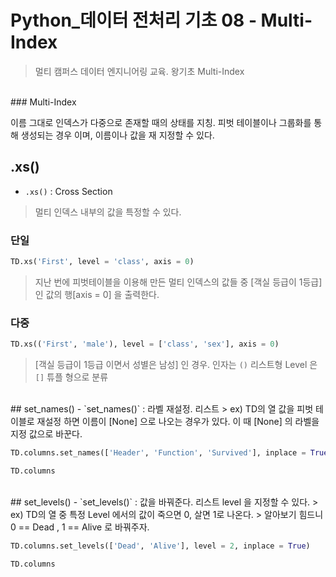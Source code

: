 # Python_데이터 전처리 기초 08 - Multi-Index

> 멀티 캠퍼스 데이터 엔지니어링 교육. 왕기초
>Multi-Index

<br>
### Multi-Index

이름 그대로 인덱스가 다중으로 존재할 때의 상태를 지칭.
피벗 테이블이나 그룹화를 통해 생성되는 경우 이며, 이름이나 값을 재 지정할 수 있다.
<br>
## .xs()
- `.xs()` : Cross Section
> 멀티 인덱스 내부의 값을 특정할 수 있다.

### 단일
```python
TD.xs('First', level = 'class', axis = 0)
```
> 지난 번에 피벗테이블을 이용해 만든 멀티 인덱스의 값들 중 [객실 등급이 1등급] 인 값의 행[axis = 0] 을 출력한다.

### 다중
```python
TD.xs(('First', 'male'), level = ['class', 'sex'], axis = 0)
```
> [객실 등급이 1등급 이면서 성별은 남성] 인 경우.
> 인자는 `()` 리스트형
> Level 은 `[]` 튜플 형으로 분류

<br>
## set_names()
- `set_names()` : 라벨 재설정. 리스트
> ex)  TD의 열 값을 피벗 테이블로 재설정 하면 이름이 [None] 으로 나오는 경우가 있다. 이 때 [None] 의 라벨을 지정 값으로 바꾼다.

 ```python
 TD.columns.set_names(['Header', 'Function', 'Survived'], inplace = True)

TD.columns
```
<br>
## set_levels()
- `set_levels()` : 값을 바꿔준다. 리스트
level 을 지정할 수 있다.
> ex) TD의 열 중 특정 Level 에서의 값이 죽으면 0, 살면 1로 나온다.
> 알아보기 힘드니 0 == Dead ,  1 == Alive 로 바꿔주자.

 ```python
 TD.columns.set_levels(['Dead', 'Alive'], level = 2, inplace = True)

TD.columns
```

 <br>
